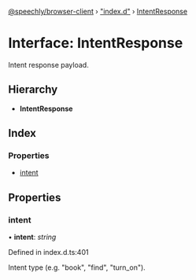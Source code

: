 [@speechly/browser-client](../README.md) › ["index.d"](../modules/_index_d_.md) › [IntentResponse](_index_d_.intentresponse.md)

# Interface: IntentResponse

Intent response payload.

## Hierarchy

* **IntentResponse**

## Index

### Properties

* [intent](_index_d_.intentresponse.md#intent)

## Properties

###  intent

• **intent**: *string*

Defined in index.d.ts:401

Intent type (e.g. "book", "find", "turn_on").
